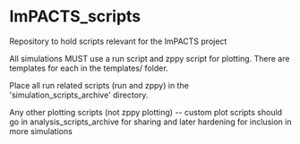 # ImPACTS_scripts
Repository to hold scripts relevant for the ImPACTS project

All simulations MUST use a run script and zppy script for plotting.  There are templates for each in the templates/ folder.

Place all run related scripts (run and zppy) in the 'simulation_scripts_archive' directory.

Any other plotting scripts (not zppy plotting) -- custom plot scripts should go in analysis_scripts_archive for sharing and later hardening for inclusion in more simulations


